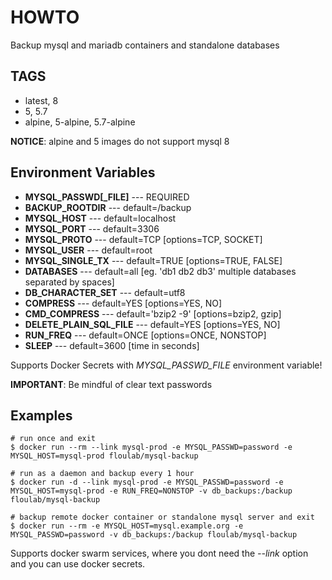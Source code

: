 # HOWTO

Backup mysql and mariadb containers and standalone databases

## TAGS

- latest, 8
- 5, 5.7
- alpine, 5-alpine, 5.7-alpine

**NOTICE**: alpine and 5 images do not support mysql 8

## Environment Variables

- **MYSQL_PASSWD[_FILE]**   ---   REQUIRED
- **BACKUP_ROOTDIR**        ---   default=/backup
- **MYSQL_HOST**            ---   default=localhost
- **MYSQL_PORT**            ---   default=3306
- **MYSQL_PROTO**           ---   default=TCP [options=TCP, SOCKET]
- **MYSQL_USER**            ---   default=root
- **MYSQL_SINGLE_TX**       ---   default=TRUE [options=TRUE, FALSE]
- **DATABASES**             ---   default=all [eg. 'db1 db2 db3' multiple databases separated by spaces]
- **DB_CHARACTER_SET**      ---   default=utf8
- **COMPRESS**              ---   default=YES [options=YES, NO]
- **CMD_COMPRESS**          ---   default='bzip2 -9' [options=bzip2, gzip]
- **DELETE_PLAIN_SQL_FILE** ---   default=YES [options=YES, NO]
- **RUN_FREQ**              ---   default=ONCE [options=ONCE, NONSTOP]
- **SLEEP**                 ---   default=3600 [time in seconds]

Supports Docker Secrets with *MYSQL_PASSWD_FILE* environment variable!

**IMPORTANT**: Be mindful of clear text passwords

## Examples

    # run once and exit
    $ docker run --rm --link mysql-prod -e MYSQL_PASSWD=password -e MYSQL_HOST=mysql-prod floulab/mysql-backup

    # run as a daemon and backup every 1 hour
    $ docker run -d --link mysql-prod -e MYSQL_PASSWD=password -e MYSQL_HOST=mysql-prod -e RUN_FREQ=NONSTOP -v db_backups:/backup floulab/mysql-backup

    # backup remote docker container or standalone mysql server and exit
    $ docker run --rm -e MYSQL_HOST=mysql.example.org -e MYSQL_PASSWD=password -v db_backups:/backup floulab/mysql-backup

Supports docker swarm services, where you dont need the *--link* option and you can use docker secrets.
